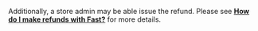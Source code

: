 Additionally, a store admin may be able issue the refund. Please see [**How do I make refunds with Fast?**](../../developer-portal/for-sellers/orders/payments/refunds.md) for more details.
